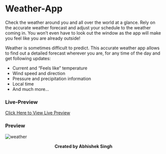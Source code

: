 
# Weather-App
Check the weather around you and all over the world at a glance.
Rely on the accurate weather forecast and adjust your schedule to the weather coming in. You won’t even have to look out the window as the app will make you feel like you are already outside!

Weather is sometimes difficult to predict. This accurate weather app allows to find out a detailed forecast wherever you are, for any time of the day and get following updates:
- Current and “Feels like” temperature
- Wind speed and direction
- Pressure and precipitation information 
- Local time
- And much more...

### Live-Preview
[Click Here to View Live Preview](https://try-weather-lens.vercel.app/)

### Preview
![weather](https://user-images.githubusercontent.com/102522318/178114881-6ca29ce2-3bb9-4c6c-8450-df13dae2e7dd.png)

<p align="center"><b>Created by Abhishek Singh</b></p>
